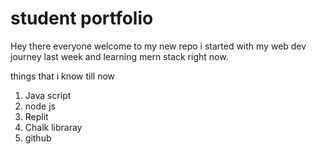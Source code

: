 # student portfolio
Hey there everyone welcome to my new repo i started with my web dev journey last week and learning mern stack right now.

things that i know till now

1. Java script
1. node js
1. Replit
1. Chalk libraray
1. github 
